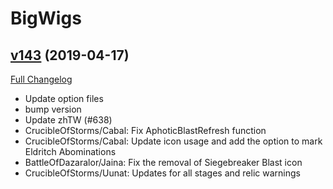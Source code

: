 # BigWigs

## [v143](https://github.com/BigWigsMods/BigWigs/tree/v143) (2019-04-17)
[Full Changelog](https://github.com/BigWigsMods/BigWigs/compare/v142.3...v143)

- Update option files  
- bump version  
- Update zhTW (#638)  
- CrucibleOfStorms/Cabal: Fix AphoticBlastRefresh function  
- CrucibleOfStorms/Cabal: Update icon usage and add the option to mark Eldritch Abominations  
- BattleOfDazaralor/Jaina: Fix the removal of Siegebreaker Blast icon  
- CrucibleOfStorms/Uunat: Updates for all stages and relic warnings  
